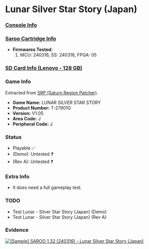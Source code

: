 # Lunar Silver Star Story (Japan)

### [Console Info](../../../../../Info/Consoles/VA13/README.md)

### [Saroo Cartridge Info](../../../../../Info/Cartridges/RetroGameParadiseStore/1.32F/README.md)

- <b>Firmwares Tested:</b>
  1. MCU: 240316, SS: 240316, FPGA: 05

### [SD Card Info (Lenovo - 128 GB)](../../../../../Info/SdCards/Lenovo/128GB/fat32/README.md)

### Game Info

Extracted from [SRP (Saturn Region Patcher)](https://segaxtreme.net/resources/saturn-region-patcher.81/download).

- <b>Game Name:</b> LUNAR SILVER STAR STORY
- <b>Product Number:</b> T-27901G
- <b>Version:</b> V1.05
- <b>Area Code:</b> J
- <b>Peripheral Code:</b> J

### Status

- Playable :white_check_mark:
- (Demo): Untested :question:
- (Rev A): Untested :question:

### Extra Info

- It does need a full gameplay test.

### TODO

- Test Lunar - Silver Star Story (Japan) (Demo)
- Test Lunar - Silver Star Story (Japan) (Rev A)

### Evidence

[![[Sample] SAROO 1.32 (240316) - Lunar Silver Star Story (Japan)](https://img.youtube.com/vi/ZVvscK5ylLM/0.jpg)](https://www.youtube.com/watch?v=ZVvscK5ylLM)
